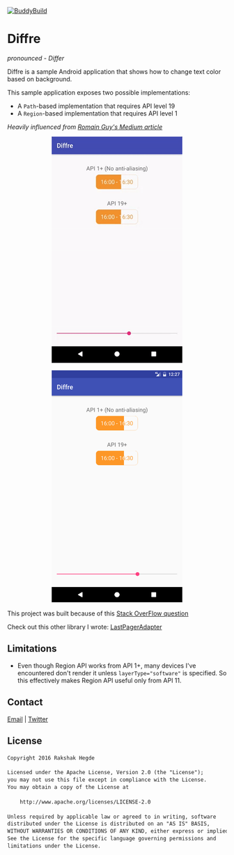 [![BuddyBuild](https://dashboard.buddybuild.com/api/statusImage?appID=58a68543ae672601008b2e45&branch=master&build=latest)](https://dashboard.buddybuild.com/apps/58a68543ae672601008b2e45/build/latest?branch=master)

# Diffre
*pronounced - Differ*

Diffre is a sample Android application that shows how to change text color based on background.

This sample application exposes two possible implementations:

* A `Path`-based implementation that requires API level 19
* A `Region`-based implementation that requires API level 1

*Heavily influenced from [Romain Guy's Medium article](https://medium.com/@romainguy/a-better-underline-for-android-90ba3a2e4fb#.v4xblse45)*

<p align="center">
<img alt="demo gif" src="ART/demo.gif" width=300 />
</p>

<p align="center">
<img alt="demo gif" src="ART/screenshot.png" width=300 />
</p>

This project was built because of this [Stack OverFlow question](http://stackoverflow.com/questions/42246509/fill-shape-with-text-with-two-different-color)

Check out this other library I wrote: [LastPagerAdapter](https://github.com/rakshakhegde/LastPagerAdapter)

## Limitations
* Even though Region API works from API 1+, many devices I've encountered don't render it unless `layerType="software"` is specified. So this effectively makes Region API useful only from API 11.

## Contact
[Email](mailto:rakshakhegde@gmail.com) | [Twitter](https://twitter.com/rakshakhegde)

## License
```txt
Copyright 2016 Rakshak Hegde

Licensed under the Apache License, Version 2.0 (the "License");
you may not use this file except in compliance with the License.
You may obtain a copy of the License at

    http://www.apache.org/licenses/LICENSE-2.0

Unless required by applicable law or agreed to in writing, software
distributed under the License is distributed on an "AS IS" BASIS,
WITHOUT WARRANTIES OR CONDITIONS OF ANY KIND, either express or implied.
See the License for the specific language governing permissions and
limitations under the License.
```
